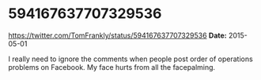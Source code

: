 # 594167637707329536
https://twitter.com/TomFrankly/status/594167637707329536
**Date:** 2015-05-01

I really need to ignore the comments when people post order of operations problems on Facebook. My face hurts from all the facepalming.
